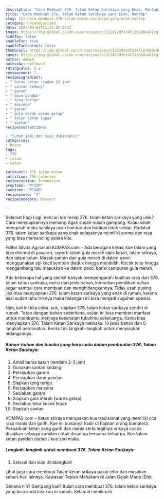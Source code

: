 ```yaml
---
description: "Cara Membuat 376. Talam Ketan Sarikaya yang Enak, Mantap"
title: "Cara Membuat 376. Talam Ketan Sarikaya yang Enak, Mantap"
slug: 121-cara-membuat-376-talam-ketan-sarikaya-yang-enak-mantap
category: Uncategorized
date: 2023-04-02T21:51:05.243Z
image: https://img-global.cpcdn.com/recipes/c1322412dfe14f12/680x482cq70/376-talam-ketan-sarikaya-foto-resep-utama.jpg
hideToc: false
enableToc: true
enableTocContent: false
thumbnail: https://img-global.cpcdn.com/recipes/c1322412dfe14f12/680x482cq70/376-talam-ketan-sarikaya-foto-resep-utama.jpg
cover: https://img-global.cpcdn.com/recipes/c1322412dfe14f12/680x482cq70/376-talam-ketan-sarikaya-foto-resep-utama.jpg
author: Admin
authorAv: notfound
ratingvalue: 4.3
reviewcount: 7
recipeingredient:
- " beras ketan rendam 23 jam"
- " santan sedang"
- " garam"
- " daun pandan"
- " tpng terigu"
- " maizena"
- " garam"
- " gula merah warna gelap"
- " telur kocok lepas"
- " santan"
recipeinstructions:

- "Sudah jadi dan siap dinikmati!"
categories:
- Resep
tags:
- 376
- talam
- ketan

katakunci: 376 talam ketan 
nutrition: 256 calories
recipecuisine: Indonesian
preptime: "PT15M"
cooktime: "PT48M"
recipeyield: "4"
recipecategory: Dessert

---
```



Selamat Pagi Lagi mencari ide resep 376. talam ketan sarikaya yang unik? Cara menyiapkannya memang Agak susah-susah gampang. Kalau salah mengolah maka hasilnya akan hambar dan bahkan tidak sedap. Padahal 376. talam ketan sarikaya yang enak selayaknya memiliki aroma dan rasa yang bisa memancing selera kita.


Editor Silvita Agmasari KOMPAS.com - Ada beragam kreasi kue talam yang bisa ditemui di pasaran, seperti talam gula merah lapis ketan, talam srikaya, dan talam ketan. Masak santan dan gula merah di dalam panci menggunakan api kecil sembari diaduk hingga mendidih. Kocok telur hingga mengembang lalu masukkan ke dalam panci berisi campuran gula merah.

Ada beberapa hal yang sedikit banyak mempengaruhi kualitas rasa dari 376. talam ketan sarikaya, mulai dari jenis bahan, kemudian pemilihan bahan segar sampai cara membuat dan menghidangkannya. Tidak usah pusing jika mau menyiapkan 376. talam ketan sarikaya yang enak di rumah, karena asal sudah tahu triknya maka hidangan ini bisa menjadi suguhan spesial.


Nah, kali ini kita coba, yuk, siapkan 376. talam ketan sarikaya sendiri di rumah. Tetap dengan bahan sederhana, sajian ini bisa memberi manfaat untuk membantu menjaga kesehatan tubuhmu sekeluarga. Kamu bisa menyiapkan 376. Talam Ketan Sarikaya memakai 10 jenis bahan dan 0 langkah pembuatan. Berikut ini langkah-langkah untuk menyiapkan hidangannya.

<!--inarticleads1-->

##### Bahan-bahan dan bumbu yang harus ada dalam pembuatan 376. Talam Ketan Sarikaya:

1. Ambil  beras ketan (rendam 2-3 jam)
1. Gunakan  santan sedang
1. Persiapkan  garam
1. Persiapkan  daun pandan
1. Siapkan  tpng terigu
1. Persiapkan  maizena
1. Sediakan  garam
1. Siapkan  gula merah (warna gelap)
1. Sediakan  telur kocok lepas
1. Siapkan  santan


KOMPAS.com - Ketan srikaya merupakan kue tradisional yang memiliki cita rasa manis dan gurih. Kue ini biasanya hadir di hajatan orang Sumatera. Perpaduan ketan yang gurih dan manis serta legitnya srikaya cocok disajikan sebagai camilan untuk disantap bersama keluarga. Kue talam ketan pandan durian / kue seri muka. 

<!--inarticleads2-->

##### Langkah-langkah untuk membuat 376. Talam Ketan Sarikaya:


1. Selesai dan siap dihidangkan!

Lihat juga cara membuat Talam ketan srikaya pakai telur dan masakan sehari-hari lainnya. Kawasan Tepian Mahakam di Jalan Gajah Mada (Dok. 

Gimana nih? Gampang kan? Itulah cara membuat 376. talam ketan sarikaya yang bisa anda lakukan di rumah. Selamat menikmati

